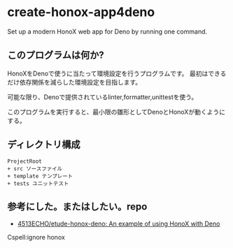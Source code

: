 # create-honox-app4deno

Set up a modern HonoX web app for Deno by running one command.

## このプログラムは何か?

HonoXをDenoで使うに当たって環境設定を行うプログラムです。
最初はできるだけ依存関係を減らした環境設定を目指します。

可能な限り、Denoで提供されているlinter,formatter,unittestを使う。

このプログラムを実行すると、最小限の雛形としてDenoとHonoXが動くようにする。

## ディレクトリ構成

```
ProjectRoot
+ src ソースファイル
+ template テンプレート
+ tests ユニットテスト
```

## 参考にした。またはしたい。repo

- [4513ECHO/etude-honox-deno: An example of using HonoX with Deno](https://github.com/4513ECHO/etude-honox-deno)

Cspell:ignore honox
